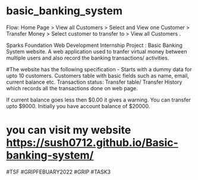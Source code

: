 # basic_banking_system
Flow: Home Page > View all Customers > Select and View one Customer > Transfer Money > Select customer to transfer to > View all Customers .

Sparks Foundation Web Development Internship Project : Basic Banking System website. 
A web application used to tranfer virtual money between multiple users and also record the banking transactions/ activities.

#The website has the following specification -
 Starts with a dummy data for upto 10 customers.
  Customers table with basic fields such as name, email, current balance etc.
Transaction status:
 Transfer table/ Transfer History which records all the transactions done on web page.
 
If current balance goes less then $0.00 it gives a warning. 
You can transfer upto $9000.
Initially you have account balance of $20000.
# you can visit my website https://sush0712.github.io/Basic-banking-system/
#TSF #GRIPFEBUARY2022 #GRIP #TASK3
